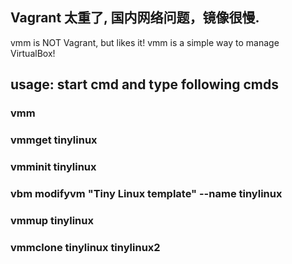 ## Vagrant 太重了, 国内网络问题，镜像很慢.

vmm is NOT Vagrant, but likes it! 
vmm is a simple way to manage VirtualBox!


## usage: start  cmd  and type following cmds

### vmm
### vmmget tinylinux
### vmminit tinylinux
### vbm  modifyvm "Tiny Linux template"  --name tinylinux 
### vmmup  tinylinux
### vmmclone  tinylinux  tinylinux2
